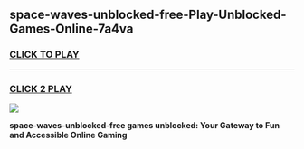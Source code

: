 
## space-waves-unblocked-free-Play-Unblocked-Games-Online-7a4va
<h3>
<a href="https://premium76.site?title=space-waves-unblocked-free&ref=25A">CLICK TO PLAY</a></h3>
<hr>

<h3>
<a href="https://premium76.site?title=space-waves-unblocked-free&ref=25A">CLICK 2 PLAY</a>
  
</h3>

<a href="https://premium76.site?title=space-waves-unblocked-free&ref=25A"><img src="https://clearcache.store/games.png"></a>


**space-waves-unblocked-free games unblocked: Your Gateway to Fun and Accessible Online Gaming**
